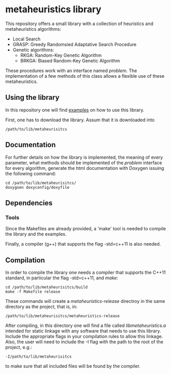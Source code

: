 # metaheuristics library

This repository offers a small library with a collection of heuristics and metaheuristics
algorithms:
- Local Search
- GRASP: Greedy Randomsied Adaptative Search Procedure
- Genetic algorithms:
  - RKGA: Random-Key Genetic Algorithm
  - BRKGA: Biased Random-Key Genetic Algorithm

These procedures work with an interface named _problem_. The implementation of a few
methods of this class allows a flexible use of these metaheuristics.

## Using the library

In this repository one will find [examples](https://github.com/lluisalemanypuig/metaheuristics/tree/master/examples)
on how to use this library.

First, one has to download the library. Assum that it is downloaded into

    /path/to/lib/metaheurisitcs

## Documentation

For further details on how the library is implemented, the meaning of every
parameter, what methods should be implemented of the _problem_ interface for
every algorithm, generate the html documentation with Doxygen issuing the following
command:

    cd /path/to/lib/metaheurisitcs/
    doxygoen doxyconfig/doxyfile

## Dependencies

### Tools

Since the Makefiles are already provided, a 'make' tool is needed to compile
the library and the examples.

Finally, a compiler (g++) that supports the flag -std=c++11 is also needed.

## Compilation

In order to compile the library one needs a compiler that supports the C++11 standard, in particular
the flag -std=c++11, and _make_:

    cd /path/to/lib/metaheurisitcs/build
    make -f Makefile release

These commands will create a _metaheuristics-release_ directroy in the same directory as the project,
that is, in:

    /path/to/lib/metaheurisitcs/metaheuristics-release

After compiling, in this directory one will find a file called _libmetaheuristics.a_ intended for
static linkage with any software that needs to use this library. Include the appropriate flags in
your compilation rules to allow this linkage. Also, the user will need to include the -I flag with
the path to the root of the project, e.g.:

    -I/path/to/lib/metaheurisitcs

to make sure that all included files will be found by the compiler.
